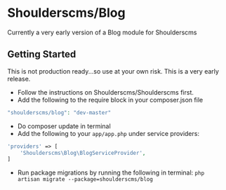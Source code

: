 # Shoulderscms/Blog
Currently a very early version of a Blog module for Shoulderscms

## Getting Started
This is not production ready...so use at your own risk. This is a very early release.

* Follow the instructions on Shoulderscms/Shoulderscms first.
* Add the following to the require block in your composer.json file
```php
"shoulderscms/blog": "dev-master"
```
* Do composer update in terminal
* Add the following to your `app/app.php` under service providers:
```php
'providers' => [
    'Shoulderscms\Blog\BlogServiceProvider',
]
```
* Run package migrations by running the following in terminal:
	`php artisan migrate --package=shoulderscms/blog`